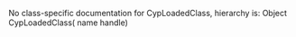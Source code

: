 No class-specific documentation for CypLoadedClass, hierarchy is: 
Object
  CypLoadedClass( name handle)

